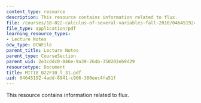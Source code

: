 ```yaml
---
content_type: resource
description: This resource contains information related to flux.
file: /courses/18-022-calculus-of-several-variables-fall-2010/046451924add8941c966380eec4fa51f_MIT18_022F10_l_31.pdf
file_type: application/pdf
learning_resource_types:
- Lecture Notes
ocw_type: OCWFile
parent_title: Lecture Notes
parent_type: CourseSection
parent_uid: 2e3cddc0-846e-9a39-264b-350202eb9d29
resourcetype: Document
title: MIT18_022F10_l_31.pdf
uid: 04645192-4add-8941-c966-380eec4fa51f
---
```

This resource contains information related to flux.

